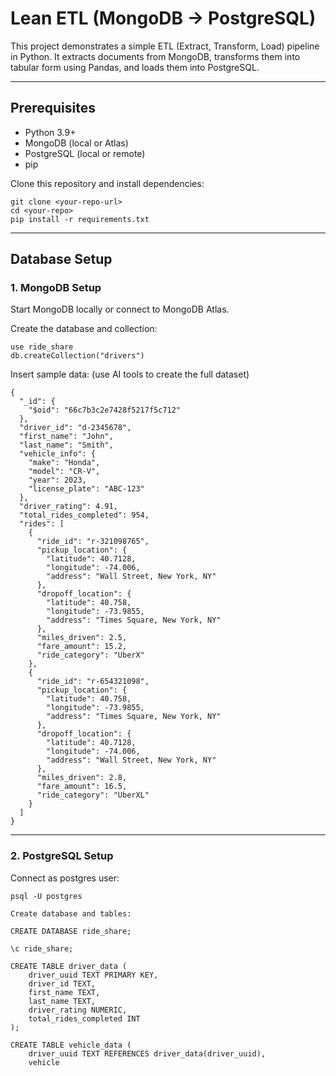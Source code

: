 # Lean ETL (MongoDB → PostgreSQL)

This project demonstrates a simple ETL (Extract, Transform, Load) pipeline in Python.
It extracts documents from MongoDB, transforms them into tabular form using Pandas, and loads them into PostgreSQL.

---

## Prerequisites

- Python 3.9+
- MongoDB (local or Atlas)
- PostgreSQL (local or remote)
- pip

Clone this repository and install dependencies:

```
git clone <your-repo-url>
cd <your-repo>
pip install -r requirements.txt
```
---

## Database Setup

### 1. MongoDB Setup

Start MongoDB locally or connect to MongoDB Atlas.

Create the database and collection:

```
use ride_share
db.createCollection("drivers")
```

Insert sample data: (use AI tools to create the full dataset)
```
{
  "_id": {
    "$oid": "66c7b3c2e7428f5217f5c712"
  },
  "driver_id": "d-2345678",
  "first_name": "John",
  "last_name": "Smith",
  "vehicle_info": {
    "make": "Honda",
    "model": "CR-V",
    "year": 2023,
    "license_plate": "ABC-123"
  },
  "driver_rating": 4.91,
  "total_rides_completed": 954,
  "rides": [
    {
      "ride_id": "r-321098765",
      "pickup_location": {
        "latitude": 40.7128,
        "longitude": -74.006,
        "address": "Wall Street, New York, NY"
      },
      "dropoff_location": {
        "latitude": 40.758,
        "longitude": -73.9855,
        "address": "Times Square, New York, NY"
      },
      "miles_driven": 2.5,
      "fare_amount": 15.2,
      "ride_category": "UberX"
    },
    {
      "ride_id": "r-654321098",
      "pickup_location": {
        "latitude": 40.758,
        "longitude": -73.9855,
        "address": "Times Square, New York, NY"
      },
      "dropoff_location": {
        "latitude": 40.7128,
        "longitude": -74.006,
        "address": "Wall Street, New York, NY"
      },
      "miles_driven": 2.8,
      "fare_amount": 16.5,
      "ride_category": "UberXL"
    }
  ]
}
```

---

### 2. PostgreSQL Setup

Connect as postgres user:

```
psql -U postgres

Create database and tables:

CREATE DATABASE ride_share;

\c ride_share;

CREATE TABLE driver_data (
    driver_uuid TEXT PRIMARY KEY,
    driver_id TEXT,
    first_name TEXT,
    last_name TEXT,
    driver_rating NUMERIC,
    total_rides_completed INT
);

CREATE TABLE vehicle_data (
    driver_uuid TEXT REFERENCES driver_data(driver_uuid),
    vehicle
```
